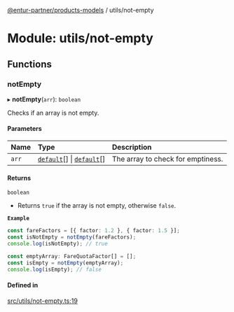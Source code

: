 [@entur-partner/products-models](../README.md) / utils/not-empty

# Module: utils/not-empty

## Functions

### notEmpty

▸ **notEmpty**(`arr`): `boolean`

Checks if an array is not empty.

#### Parameters

| Name | Type | Description |
| :------ | :------ | :------ |
| `arr` | [`default`](../classes/models_Reference.default.md)[] \| [`default`](../classes/models_FareQuotaFactor.default.md)[] | The array to check for emptiness. |

#### Returns

`boolean`

- Returns `true` if the array is not empty, otherwise `false`.

**`Example`**

```ts
const fareFactors = [{ factor: 1.2 }, { factor: 1.5 }];
const isNotEmpty = notEmpty(fareFactors);
console.log(isNotEmpty); // true

const emptyArray: FareQuotaFactor[] = [];
const isEmpty = notEmpty(emptyArray);
console.log(isEmpty); // false
```

#### Defined in

[src/utils/not-empty.ts:19](https://github.com/entur/products-models/blob/main/src/utils/not-empty.ts#L19)
